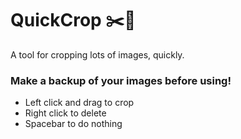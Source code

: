 # QuickCrop ✂️🔳 
A tool for cropping lots of images, quickly.

### Make a backup of your images before using!

- Left click and drag to crop
- Right click to delete
- Spacebar to do nothing
